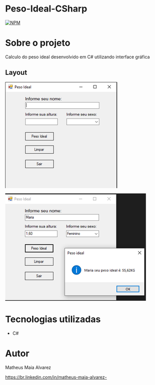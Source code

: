 # Peso-Ideal-CSharp
[![NPM](https://img.shields.io/npm/l/react)](https://github.com/MatheusAlvarez/Peso-Ideal-CSharp/blob/main/LICENSE) 

# Sobre o projeto

Calculo do peso ideal desenvolvido em C# utilizando interface gráfica

## Layout
![Peso 1](https://github.com/MatheusAlvarez/Peso-Ideal-CSharp/blob/main/_assets/Peso1.PNG)

![Peso 2](https://github.com/MatheusAlvarez/Peso-Ideal-CSharp/blob/main/_assets/Peso2.PNG)


# Tecnologias utilizadas
- C#

# Autor

Matheus Maia Alvarez

https://br.linkedin.com/in/matheus-maia-alvarez-
